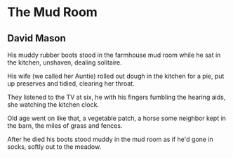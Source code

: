 # The Mud Room
## David Mason
His muddy rubber boots
stood in the farmhouse mud room
while he sat in the kitchen,
unshaven, dealing solitaire.

His wife (we called her Auntie)
rolled out dough in the kitchen
for a pie, put up preserves
and tidied, clearing her throat.

They listened to the TV
at six, he with his fingers
fumbling the hearing aids,
she watching the kitchen clock.

Old age went on like that,
a vegetable patch, a horse
some neighbor kept in the barn,
the miles of grass and fences.

After he died his boots
stood muddy in the mud room
as if he'd gone in socks,
softly out to the meadow.